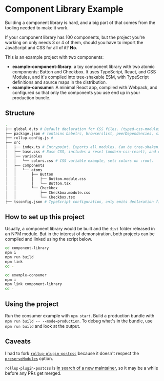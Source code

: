 # Component Library Example

Building a component library is hard, and a big part of that comes from the tooling needed to make it work.

If your component library has 100 components, but the project you're working on only needs 3 or 4 of them, should you have to import the JavaScript and CSS for all of it? **No**.

This is an example project with two components:

- **example-component-library**: a toy component library with two atomic components: Button and Checkbox. It uses TypeScript, React, and CSS Modules, and it's compiled into tree-shakable ESM, with TypeScript definitions and source maps in the distribution.
- **example-consumer**: A minimal React app, compiled with Webpack, and configured so that only the components you use end up in your production bundle.

## Structure

```bash
.
├── global.d.ts # Default declaration for CSS files. (typed-css-modules can be used instead of this.)
├── package.json # contains babelrc, browserslist, peerDependencies, sideEffects and module configuration.
├── rollup.config.js #
├── src
│   ├── index.ts # Entrypoint. Exports all modules. Can be tree-shaken.
│   ├── base.css # Base CSS, includes a reset (modern-css-reset), and color variables.
│   │── variables
│   │   └── colors.css # CSS variable example, sets colors on :root.
│   ├── components
│   │   └── atoms
│   │       ├── Button
│   │       │   ├── Button.module.css
│   │       │   └── Button.tsx
│   │       └── Checkbox
│   │           ├── Checkbox.module.css
│   │           └── Checkbox.tsx
├── tsconfig.json # TypeScript configuration, only emits declaration files
```

## How to set up this project

Usually, a component library would be built and the `dist` folder released in an NPM module.
But in the interest of demonstration, both projects can be compiled and linked using the script below.

```bash
cd component-library
npm i
npm run build
npm link
cd -

cd example-consumer
npm i
npm link component-library
cd -
```

## Using the project

Run the consumer example with `npm start`.
Build a production bundle with `npm run build -- --mode=production`.
To debug what's in the bundle, use `npm run build` and look at the output.

## Caveats

I had to fork [`rollup-plugin-postcss`](https://github.com/egoist/rollup-plugin-postcss) because it doesn't respect the [`preserveModules`](https://rollupjs.org/guide/en/#preserveModules) option.

`rollup-plugin-postcss` is [in search of a new maintainer](https://github.com/egoist/rollup-plugin-postcss/issues/217), so it may be a while before any PRs get merged.
